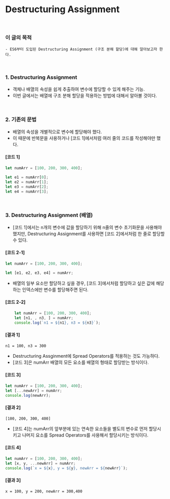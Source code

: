 # Destructuring Assignment
<br/>

### 이 글의 목적
    - ES6부터 도입된 Destructuring Assignment (구조 분해 할당)에 대해 알아보고자 한다.
<br/>

### 1. Destructuring Assignment
- 객체나 배열의 속성을 쉽게 추출하여 변수에 할당할 수 있게 해주는 기능.
- 이번 글에서는 배열에 구조 분해 할당을 적용하는 방법에 대해서 알아볼 것이다.
<br/>

### 2. 기존의 문법
- 배열의 속성을 개별적으로 변수에 할당해야 했다.
- 이 때문에 반복문을 사용하거나 [코드 1]에서처럼 여러 줄의 코드를 작성해야만 했다.
#### [코드 1]
```javascript
let numArr = [100, 200, 300, 400];

let e1 = numArr[0];
let e2 = numArr[1];
let e3 = numArr[2];
let e4 = numArr[3];
```
<br/>

### 3. Destructuring Assignment (배열)
- [코드 1]에서는 n개의 변수에 값을 할당하기 위해 n줄의 변수 초기화문을 사용해야 했지만, Destructuring Assignment를 사용하면 [코드 2]에서처럼 한 줄로 할당할 수 있다.
#### [코드 2-1]
```javascript
let numArr = [100, 200, 300, 400];

let [e1, e2, e3, e4] = numArr;
```
- 배열의 일부 요소만 할당하고 싶을 경우, [코드 3]에서처럼 할당하고 싶은 값에 해당하는 인덱스에만 변수를 할당해주면 된다.
#### [코드 2-2]
```javascript
    let numArr = [100, 200, 300, 400];
    let [n1, , n3, ] = numArr;
    console.log(`n1 = ${n1}, n3 = ${n3}`);
```
#### [결과 1]
```plaintext
n1 = 100, n3 = 300
```
- Destructuring Assginment에 Spread Operators를 적용하는 것도 가능하다.
- [코드 3]은 numArr 배열의 모든 요소를 배열의 형태로 할당받는 방식이다.
#### [코드 3]
```javascript
let numArr = [100, 200, 300, 400];
let [...newArr] = numArr;
console.log(newArr);
```
#### [결과 2]
```plaintext
[100, 200, 300, 400]
```
- [코드 4]는 numArr의 앞부분에 있는 연속한 요소들을 별도의 변수로 먼저 할당시키고 나머지 요소를 Spread Operators를 사용해서 할당시키는 방식이다.
#### [코드 4]
```javascript
let numArr = [100, 200, 300, 400];
let [x, y, ...newArr] = numArr;
console.log(`x = ${x}, y = ${y}, newArr = ${newArr}`);
```
#### [결과 3]
```plaintext
x = 100, y = 200, newArr = 300,400
```
